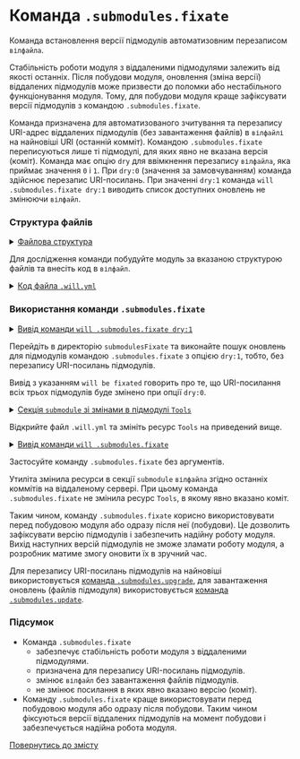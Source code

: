 # Команда <code>.submodules.fixate</code>

Команда встановлення версії підмодулів автоматизовним перезаписом <code>вілфайла</code>.

Стабільність роботи модуля з віддаленими підмодулями залежить від якості останніх. Після побудови модуля, оновлення (зміна версії) віддалених підмодулів може призвести до поломки або нестабільного функціонування модуля. Тому, для побудови модуля краще зафіксувати версії підмодулів з командою `.submodules.fixate`.

Команда призначена для автоматизованого зчитування та перезапису URI-адрес віддалених підмодулів (без завантаження файлів)  в `вілфайлі` на найновіші URI (останній комміт). Командою `.submodules.fixate` переписуються лише ті підмодулі, для яких явно не вказана версія (коміт). Команда має опцію `dry` для ввімкнення перезапису `вілфайла`, яка приймає значення `0` i `1`. При `dry:0` (значення за замовчуванням) команда здійснює перезапис URI-посилань. При значенні `dry:1` команда `will .submodules.fixate dry:1` виводить список доступних оновлень не змінюючи `вілфайл`.    

### Структура файлів

<details>
  <summary><u>Файлова структура</u></summary>

```
submodulesFixate
        └── .will.yml

```

</details>

Для дослідження команди побудуйте модуль за вказаною структурою файлів та внесіть код в `вілфайл`. 

<details>
    <summary><u>Код файла <code>.will.yml</code></u></summary>

```yaml
about :

  name : submodulesCommands
  description : "To test .submodules.fixate command"

submodule :

  Tools : git+https:///github.com/Wandalen/wTools.git/out/wTools#master
  PathFundamentals : git+https:///github.com/Wandalen/wPathFundamentals.git/out/wPathFundamentals#master
  Files : git+https:///github.com/Wandalen/wFiles.git/out/wFiles#master

```
</details>

### Використання команди `.submodules.fixate`

<details>
  <summary><u>Вивід команди <code>will .submodules.fixate dry:1</code></u></summary>

```
[user@user ~]$ will .submodules.fixate dry:1
...
Remote path of module::submodulesCommands / module::Tools will be fixated
  git+https:///github.com/Wandalen/wTools.git/out/wTools : .#56afe924c2680301078ccb8ad24a9e7be7008485 <- .#master
  in /path_to_file/.will.yml
Remote path of module::submodulesCommands / module::PathFundamentals will be fixated
  git+https:///github.com/Wandalen/wPathFundamentals.git/out/wPathFundamentals : .#84dd78771fd257bf8599dafe3cc37a9407a29896 <- .#master
  in /path_to_file/.will.yml
Remote path of module::submodulesCommands / module::Files will be fixated
  git+https:///github.com/Wandalen/wFiles.git/out/wFiles : .#5a29f780c4c7ff7f2202dd8c61562d1f2ae095e9 <- .#master
  in /path_to_file/.will.yml

```

</details>

Перейдіть в директорію `submodulesFixate` та виконайте пошук оновлень для підмодулів командою `.submodules.fixate` з опцією `dry:1`, тобто, без перезапису URI-посилань підмодулів. 

Вивід з указанням `will be fixated` говорить про те, що URI-посилання всіх трьох підмодулів буде змінено при опції `dry:0`.  

<details>
  <summary><u>Секція <code>submodule</code> зі змінами в підмодулі <code>Tools</code></u></summary>

```yaml    
submodule :

  Tools : git+https:///github.com/Wandalen/wTools.git/out/wTools#ec60e39ded1669e27abaa6fc2798ee13804c400a
  PathFundamentals : git+https:///github.com/Wandalen/wPathFundamentals.git/out/wPathFundamentals#master
  Files : git+https:///github.com/Wandalen/wFiles.git/out/wFiles#master

```

</details>

Відкрийте файл `.will.yml` та змініть ресурс `Tools` на приведений вище. 

<details>
  <summary><u>Вивід команди <code>will .submodules.fixate</code></u></summary>

```
[user@user ~]$ will .submodules.fixate
...
Remote path of module::submodulesCommands / module::PathFundamentals fixated
  git+https:///github.com/Wandalen/wPathFundamentals.git/out/wPathFundamentals : .#84dd78771fd257bf8599dafe3cc37a9407a29896 <- .#master
  in /path_to_file/submodulesFixate/.will.yml
Remote path of module::submodulesCommands / module::Files fixated
  git+https:///github.com/Wandalen/wFiles.git/out/wFiles : .#5a29f780c4c7ff7f2202dd8c61562d1f2ae095e9 <- .#master
  in /path_to_file/submodulesFixate/.will.yml

```

</details>

Застосуйте команду `.submodules.fixate` без аргументів.

Утиліта змінила ресурси в секції `submodule` `вілфайлa` згідно останніх коммітів на віддаленому сервері. При цьому команда `.submodules.fixate` не змінила ресурс `Tools`, в якому явно вказано коміт.  

Таким чином, команду `.submodules.fixate` корисно використовувати перед побудовою модуля або одразу після неї (побудови). Це дозволить зафіксувати версію підмодулів і забезпечить надійну роботу модуля. Вихід наступних версій підмодулів не зможе зламати роботу модуля, а розробник матиме змогу оновити їх в зручний час.

Для перезапису URI-посилань підмодулів на найновіші використовується [команда `.submodules.upgrade`](CommandSubmodulesUpgrade.md), для завантаження оновлень (файлів підмодуля) використовується [команда `.submodules.update`](CommandSubmodulesUpdate.md).

### Підсумок

- Команда `.submodules.fixate` 
    - забезпечує стабільність роботи модуля з віддаленими підмодулями.
    - призначена для перезапису URI-посилань підмодулів.  
    - змінює `вілфайл` без завантаження файлів підмодулів.
    - не змінює посилання в яких явно вказано версію (коміт).
- Команду `.submodules.fixate` краще використовувати перед побудовою модуля або одразу після побудови. Таким чином фіксуються версії віддалених підмодулів на момент побудови і забезпечується надійна робота модуля.

[Повернутись до змісту](../README.md#tutorials)
